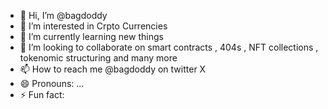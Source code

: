 - 👋 Hi, I’m @bagdoddy
- 👀 I’m interested in Crpto Currencies 
- 🌱 I’m currently learning new things
- 💞️ I’m looking to collaborate on smart contracts , 404s , NFT collections , tokenomic structuring and many more
- 📫 How to reach me @bagdoddy on twitter X
- 😄 Pronouns: ...
- ⚡ Fun fact: 

<!---
bagdoddy/bagdoddy is a ✨ special ✨ repository because its `README.md` (this file) appears on your GitHub profile.
You can click the Preview link to take a look at your changes.
--->
